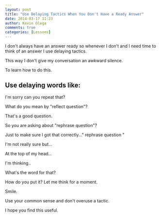 ```yaml
---
layout: post
title: "Use Delaying Tactics When You Don't Have a Ready Answer"
date: 2014-03-17 11:23
author: Kevin Olega
comments: true
categories: [Lessons]
---
```

I don't always have an answer ready so whenever I don't and I need time to think of an answer I use delaying tactics.

This way I don't give my conversation an awkward silence.

To learn how to do this.

## Use delaying words like:

I'm sorry can you repeat that?

What do you mean by "reflect question"?

That's a good question.

So you are asking about "rephrase question"?

Just to make sure I got that correctly..." rephrase question "

I'm not really sure but...

At the top of my head... 

I'm thinking..

What's the word for that?

How do you put it? Let me think for a moment.

Smile.

Use your common sense and don't overuse a tactic.

I hope you find this useful.
